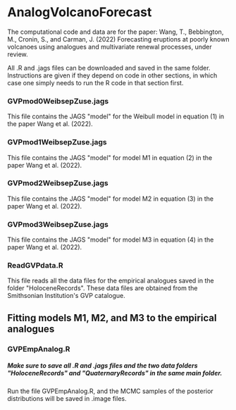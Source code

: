 # AnalogVolcanoForecast

The computational code and data are for the paper: Wang, T., Bebbington, M., Cronin, S., and Carman, J. (2022) Forecasting eruptions at poorly known volcanoes using analogues and multivariate renewal processes, under review.

All .R and .jags files can be downloaded and saved in the same folder. Instructions are given if they depend on code in other sections, in which case one simply needs to run the R code in that section first.

### GVPmod0WeibsepZuse.jags 
This file contains the JAGS "model" for the Weibull model in equation (1) in the paper Wang et al. (2022).

### GVPmod1WeibsepZuse.jags
This file contains the JAGS "model" for model M1 in equation (2) in the paper Wang et al. (2022).

### GVPmod2WeibsepZuse.jags
This file contains the JAGS "model" for model M2 in equation (3) in the paper Wang et al. (2022).

### GVPmod3WeibsepZuse.jags
This file contains the JAGS "model" for model M3 in equation (4) in the paper Wang et al. (2022).

### ReadGVPdata.R
This file reads all the data files for the empirical analogues saved in the folder "HoloceneRecords". These data files are obtained from the Smithsonian Institution's GVP catalogue.

## Fitting models M1, M2, and M3 to the empirical analogues 
### GVPEmpAnalog.R
##### Make sure to save all .R and .jags files and the two data folders "HoloceneRecords" and "QuaternaryRecords" in the same main folder.
Run the file GVPEmpAnalog.R, and the MCMC samples of the posterior distributions will be saved in .image files.
